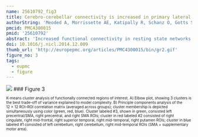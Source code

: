 ```yaml
---
name: 25610792_fig3
title: Cerebro-cerebellar connectivity is increased in primary lateral sclerosis.
authorString: 'Meoded A, Morrissette AE, Katipally R, Schanz O, Gotts SJ, Floeter MK.'
pmcid: PMC4300015
pmid: '25610792'
abstract: 'Increased functional connectivity in resting state networks was found in several studies of patients with motor neuron disorders, although diffusion tensor imaging studies consistently show loss of white matter integrity. To understand the relationship between structural connectivity and functional connectivity, we examined the structural connections between regions with altered functional connectivity in patients with primary lateral sclerosis (PLS), a long-lived motor neuron disease. Connectivity matrices were constructed from resting state fMRI in 16 PLS patients to identify areas of differing connectivity between patients and healthy controls. Probabilistic fiber tracking was used to examine structural connections between regions of differing connectivity. PLS patients had 12 regions with increased functional connectivity compared to controls, with a predominance of cerebro-cerebellar connections. Increased functional connectivity was strongest between the cerebellum and cortical motor areas and between the cerebellum and frontal and temporal cortex. Fiber tracking detected no difference in connections between regions with increased functional connectivity. We conclude that functional connectivity changes are not strongly based in structural connectivity. Increased functional connectivity may be caused by common inputs, or by reduced selectivity of cortical activation, which could result from loss of intracortical inhibition when cortical afferents are intact.'
doi: 10.1016/j.nicl.2014.12.009
thumb_url: 'http://europepmc.org/articles/PMC4300015/bin/gr2.gif'
figure_no: 3
tags:
  - eupmc
  - figure
---
```

<img src='http://europepmc.org/articles/PMC4300015/bin/gr2.jpg' style='max-height: 300px'>
### Figure 3
<p style='font-size: 10px;'>K-means cluster analysis of functionally connected regions of interest. A) Elbow plot, showing 3 clusters is the best trade-off of variance explained to model complexity. B) Principle components analysis of the 12&nbsp;×&nbsp;12 ROI–ROI correlation matrix (averaged across groups); cluster membership is depicted simultaneously using color (green, red, blue). Cluster labeled #3, shown in green, consisted left precentral/SMA, right precentral, and right SMA ROIs; cluster in red labeled #2 consisted of right cingulate, right mid-frontal, right superior temporal, right mid-temporal, right putamen ROIs; cluster in blue labeled #1 consisted of left cerebellum, right cerebellum, right mid-temporal ROIs (SMA&nbsp;=&nbsp;supplementary motor area).</p>